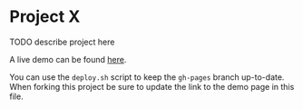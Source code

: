 # Project X

TODO describe project here

A live demo can be found [here](http://NYU-CS6313-Projects.github.io/sp2015-group20/index.html).

You can use the `deploy.sh` script to keep the `gh-pages` branch up-to-date.
When forking this project be sure to update the link to the demo page in this file.
